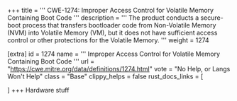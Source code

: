 +++
title = '''
CWE-1274: Improper Access Control for Volatile Memory Containing Boot Code
'''
description	= '''
The product conducts a secure-boot process that transfers bootloader code from Non-Volatile Memory (NVM) into Volatile Memory (VM), but it does not have sufficient access control or other protections for the Volatile Memory.
'''
weight = 1274

[extra]
id = 1274
name = '''
Improper Access Control for Volatile Memory Containing Boot Code
'''
url = "https://cwe.mitre.org/data/definitions/1274.html"
vote = "No Help, or Langs Won't Help"
class = "Base"
clippy_helps = false
rust_docs_links = [
	
]
+++
Hardware stuff